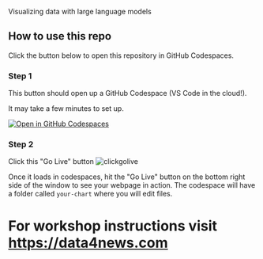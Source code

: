 Visualizing data with large language models

## How to use this repo

Click the button below to open this repository in GitHub Codespaces.

### Step 1
This button should open up a GitHub Codespace (VS Code in the cloud!). 

It may take a few minutes to set up. 

[![Open in GitHub Codespaces](https://github.com/codespaces/badge.svg)](https://codespaces.new/dmil/dataviz-with-llms-d3)

### Step 2
Click this "Go Live" button
 ![clickgolive](https://github.com/user-attachments/assets/bf6fb6f5-23f1-4dc2-9805-c956c44e92ea)

Once it loads in codespaces, hit the "Go Live" button on the bottom right side of the window to see your webpage in action. The codespace will have a folder called `your-chart` where you will edit files.

# For workshop instructions visit https://data4news.com

